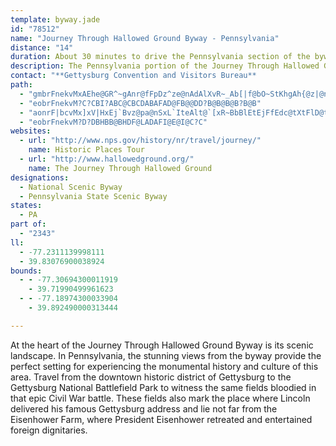 ```yaml
---
template: byway.jade
id: "78512"
name: "Journey Through Hallowed Ground Byway - Pennsylvania"
distance: "14"
duration: About 30 minutes to drive the Pennsylvania section of the byway
description: The Pennsylvania portion of the Journey Through Hallowed Ground Byway travels through monumental historical sites including the Gettysburg National Battlefield Park and affords views of a significant scenic landscape.
contact: "**Gettysburg Convention and Visitors Bureau**                  \r\n102 Carlisle Street                                    \r\nGettysburg, PA 17325                                        "
path: 
  - "gmbrFnekvMxAEhe@GR^~gAnr@fFpDz^ze@nAdAlXvR~_Ab[|f@bO~StKhgAh{@z|@ns@~H~GdEzB|j@|Pjl@nR|BjAzAzAxAdC`DjGPd@DHxA|BlA|AhB`Cx@rAb@x@jJnZhB|E|BfEbBxBnCnChAdAnDxB`DxAng@zT`O|GxUbK"
  - "eobrFnekvM?C?CBI?ABC@CBCDABAFAD@FB@@DD?B@B@B@B?B@B"
  - "aonrF|bcvMx]xV|HxEj`Bvz@pa@nSxL`IteAlt@`[xR~BbBlEtEjFfEdc@tXtFlD@tBD|G@tCrc@C"
  - "eobrFnekvM?D?DBHBB@BHDF@LADAFI@E@I@C?C"
websites: 
  - url: "http://www.nps.gov/history/nr/travel/journey/"
    name: Historic Places Tour
  - url: "http://www.hallowedground.org/"
    name: The Journey Through Hallowed Ground
designations: 
  - National Scenic Byway
  - Pennsylvania State Scenic Byway
states: 
  - PA
part of: 
  - "2343"
ll: 
  - -77.2311139998111
  - 39.83076900038924
bounds: 
  - - -77.30694300011919
    - 39.71990499961623
  - - -77.18974300033904
    - 39.892490000313444

---
```


At the heart of the Journey Through Hallowed Ground Byway is its scenic landscape. In Pennsylvania, the stunning views from the byway provide the perfect setting for experiencing the monumental history and culture of this area. Travel from the downtown historic district of Gettysburg to the Gettysburg National Battlefield Park to witness the same fields bloodied in that epic Civil War battle. These fields also mark the place where Lincoln delivered his famous Gettysburg address and lie not far from the Eisenhower Farm, where President Eisenhower retreated and entertained foreign dignitaries.